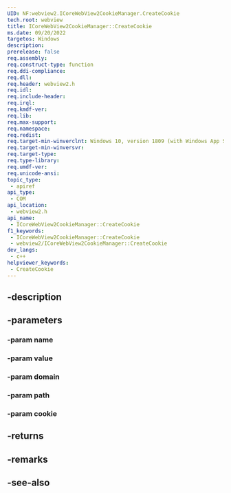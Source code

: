 ```yaml
---
UID: NF:webview2.ICoreWebView2CookieManager.CreateCookie
tech.root: webview
title: ICoreWebView2CookieManager::CreateCookie
ms.date: 09/20/2022
targetos: Windows
description: 
prerelease: false
req.assembly: 
req.construct-type: function
req.ddi-compliance: 
req.dll: 
req.header: webview2.h
req.idl: 
req.include-header: 
req.irql: 
req.kmdf-ver: 
req.lib: 
req.max-support: 
req.namespace: 
req.redist: 
req.target-min-winverclnt: Windows 10, version 1809 (with Windows App SDK 1.1 or later)
req.target-min-winversvr: 
req.target-type: 
req.type-library: 
req.umdf-ver: 
req.unicode-ansi: 
topic_type:
 - apiref
api_type:
 - COM
api_location:
 - webview2.h
api_name:
 - ICoreWebView2CookieManager::CreateCookie
f1_keywords:
 - ICoreWebView2CookieManager::CreateCookie
 - webview2/ICoreWebView2CookieManager::CreateCookie
dev_langs:
 - c++
helpviewer_keywords:
 - CreateCookie
---
```


## -description

## -parameters

### -param name

### -param value

### -param domain

### -param path

### -param cookie

## -returns

## -remarks

## -see-also

